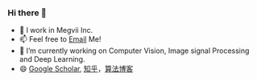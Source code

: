 ### Hi there 👋

- 🔭 I work in Megvii Inc.
- 📫 Feel free to [Email](mailto:hzwer@pku.edu.cn) Me!
- 🌱 I’m currently working on Computer Vision, Image signal Processing and Deep Learning.
- 😄 [Google Scholar](https://scholar.google.com/citations?user=zJEkaG8AAAAJ&hl=en), [知乎](https://www.zhihu.com/people/hzwer)，[算法博客](http://hzwer.com)

<!--
**hzwer/hzwer** is a ✨ _special_ ✨ repository because its `README.md` (this file) appears on your GitHub profile.

Here are some ideas to get you started:

- 🔭 I’m currently working on ...
- 🌱 I’m currently learning ...
- 👯 I’m looking to collaborate on ...
- 🤔 I’m looking for help with ...
- 💬 Ask me about ...
- 📫 How to reach me: ...
- 😄 Pronouns: ...
- ⚡ Fun fact: ...
-->
